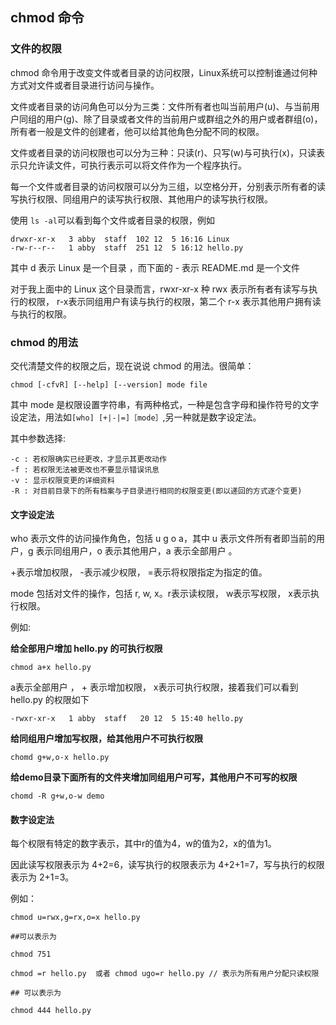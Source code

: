 ## chmod 命令

### 文件的权限

chmod 命令用于改变文件或者目录的访问权限，Linux系统可以控制谁通过何种方式对文件或者目录进行访问与操作。

文件或者目录的访问角色可以分为三类：文件所有者也叫当前用户(u)、与当前用户同组的用户(g)、除了目录或者文件的当前用户或群组之外的用户或者群组(o)，所有者一般是文件的创建者，他可以给其他角色分配不同的权限。

文件或者目录的访问权限也可以分为三种：只读(r)、只写(w)与可执行(x)，只读表示只允许读文件，可执行表示可以将文件作为一个程序执行。

每一个文件或者目录的访问权限可以分为三组，以空格分开，分别表示所有者的读写执行权限、同组用户的读写执行权限、其他用户的读写执行权限。

使用 `ls -al`可以看到每个文件或者目录的权限，例如
```
drwxr-xr-x   3 abby  staff  102 12  5 16:16 Linux
-rw-r--r--   1 abby  staff  251 12  5 16:12 hello.py
```
其中 d 表示 Linux 是一个目录 ，而下面的 - 表示 README.md 是一个文件

对于我上面中的 Linux 这个目录而言，rwxr-xr-x 种 rwx 表示所有者有读写与执行的权限， r-x表示同组用户有读与执行的权限，第二个 r-x 表示其他用户拥有读与执行的权限。

### chmod 的用法

交代清楚文件的权限之后，现在说说 chmod 的用法。很简单：

```
chmod [-cfvR] [--help] [--version] mode file
```
其中 mode 是权限设置字符串，有两种格式，一种是包含字母和操作符号的文字设定法，用法如`[who] [+|-|=]［mode］`,另一种就是数字设定法。

其中参数选择:
```
-c : 若权限确实已经更改，才显示其更改动作
-f : 若权限无法被更改也不要显示错误讯息
-v : 显示权限变更的详细资料
-R : 对目前目录下的所有档案与子目录进行相同的权限变更(即以递回的方式逐个变更)
```

#### 文字设定法

who 表示文件的访问操作角色，包括 u g o a，其中 u 表示文件所有者即当前的用户，g 表示同组用户，o 表示其他用户，a 表示全部用户 。

+表示增加权限， -表示减少权限， =表示将权限指定为指定的值。

mode 包括对文件的操作，包括 r, w, x。r表示读权限， w表示写权限， x表示执行权限。

例如:

**给全部用户增加 hello.py 的可执行权限**

```
chmod a+x hello.py
```
a表示全部用户 ， + 表示增加权限， x表示可执行权限，接着我们可以看到 hello.py 的权限如下
```
-rwxr-xr-x   1 abby  staff   20 12  5 15:40 hello.py
```
**给同组用户增加写权限，给其他用户不可执行权限**

```
chomd g+w,o-x hello.py
```
**给demo目录下面所有的文件夹增加同组用户可写，其他用户不可写的权限**

```
chomd -R g+w,o-w demo
```

#### 数字设定法
每个权限有特定的数字表示，其中r的值为4，w的值为2，x的值为1。

因此读写权限表示为 4+2=6，读写执行的权限表示为 4+2+1=7，写与执行的权限表示为 2+1=3。

例如：
```
chmod u=rwx,g=rx,o=x hello.py

##可以表示为

chmod 751
```

```
chmod =r hello.py  或者 chmod ugo=r hello.py // 表示为所有用户分配只读权限

## 可以表示为

chmod 444 hello.py
```
